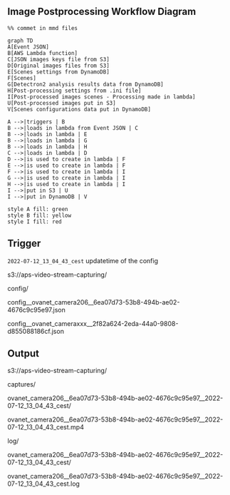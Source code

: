 ## Image Postprocessing Workflow Diagram

```mermaid
%% commet in mmd files

graph TD
A[Event JSON]
B[AWS Lambda function]
C[JSON images keys file from S3]
D[Original images files from S3]
E[Scenes settings from DynamoDB]
F[Scenes]
G[Detectron2 analysis results data from DynamoDB]
H[Post-processing settings from .ini file]
I[Post-processed images scenes - Processing made in lambda]
U[Post-processed images put in S3]
V[Scenes configurations data put in DynamoDB]

A -->|triggers | B
B -->|loads in lambda from Event JSON | C
B -->|loads in lambda | E
B -->|loads in lambda | G
B -->|loads in lambda | H
C -->|loads in lambda | D
D -->|is used to create in lambda | F
E -->|is used to create in lambda | F
F -->|is used to create in lambda | I
G -->|is used to create in lambda | I
H -->|is used to create in lambda | I
I -->|put in S3 | U
I -->|put in DynamoDB | V

style A fill: green
style B fill: yellow
style I fill: red

```

## Trigger

`2022-07-12_13_04_43_cest` updatetime of the config

s3://aps-video-stream-capturing/

config/

config__ovanet_camera206__6ea07d73-53b8-494b-ae02-4676c9c95e97.json

config__ovanet_cameraxxx__2f82a624-2eda-44a0-9808-d855088186cf.json

## Output

s3://aps-video-stream-capturing/

captures/

ovanet_camera206__6ea07d73-53b8-494b-ae02-4676c9c95e97__2022-07-12_13_04_43_cest/

ovanet_camera206__6ea07d73-53b8-494b-ae02-4676c9c95e97__2022-07-12_13_04_43_cest.mp4


log/

ovanet_camera206__6ea07d73-53b8-494b-ae02-4676c9c95e97__2022-07-12_13_04_43_cest/

ovanet_camera206__6ea07d73-53b8-494b-ae02-4676c9c95e97__2022-07-12_13_04_43_cest.log
